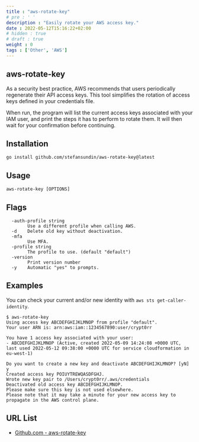 ```yaml
---
title : "aws-rotate-key"
# pre : ' '
description : "Easily rotate your AWS access key."
date : 2022-05-12T15:16:22+02:00
# hidden : true
# draft : true
weight : 0
tags : ['Other', 'AWS']
---
```


## aws-rotate-key

As a security best practice, AWS recommends that users periodically regenerate their API access keys. This tool simplifies the rotation of access keys defined in your credentials file.

When run, the program will list the current access keys associated with your IAM user, and print the steps it has to perform to rotate them. It will then wait for your confirmation before continuing.

## Installation

```plain
go install github.com/stefansundin/aws-rotate-key@latest
```

## Usage

```plain
aws-rotate-key [OPTIONS]
```

## Flags

```plain
  -auth-profile string
        Use a different profile when calling AWS.
  -d    Delete old key without deactivation.
  -mfa
        Use MFA.
  -profile string
        The profile to use. (default "default")
  -version
        Print version number
  -y    Automatic "yes" to prompts.
```

## Examples

You can check your current and/or new identity with `aws sts get-caller-identity`.

```plain
$ aws-rotate-key                   
Using access key ABCDEFGHIJKLMNOP from profile "default".
Your user ARN is: arn:aws:iam::1234567890:user/crypt0rr

You have 1 access key associated with your user:
- ABCDEFGHIJKLMNOP (Active, created 2022-05-09 14:24:08 +0000 UTC, last used 2022-05-12 09:38:00 +0000 UTC for service cloudformation in eu-west-1)

Do you want to create a new key and deactivate ABCDEFGHIJKLMNOP? [yN] y
Created access key POIUYTREWQASDFGHJ.
Wrote new key pair to /Users/crypt0rr/.aws/credentials
Deactivated old access key ABCDEFGHIJKLMNOP.
Please make sure this key is not used elsewhere.
Please note that it may take a minute for your new access key to propagate in the AWS control plane.
```

## URL List

- [Github.com - aws-rotate-key](https://github.com/stefansundin/aws-rotate-key)

